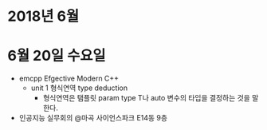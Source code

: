 # 2018년 6월
# 6월 20일 수요일
* emcpp Efgective Modern C++
  * unit 1 형식연역 type deduction
    * 형식연역은 탬플릿 param type T나 auto 변수의 타입을 결정하는 것을 말한다.
* 인공지능 실무회의 @마곡 사이언스파크 E14동 9층
